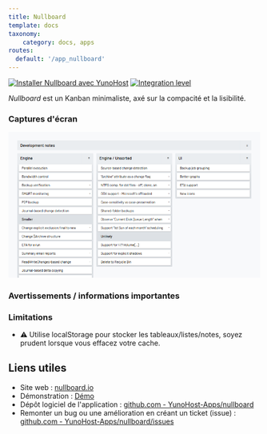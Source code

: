 ```yaml
---
title: Nullboard
template: docs
taxonomy:
    category: docs, apps
routes:
  default: '/app_nullboard'
---
```


[![Installer Nullboard avec YunoHost](https://install-app.yunohost.org/install-with-yunohost.svg)](https://install-app.yunohost.org/?app=nullboard) [![Integration level](https://dash.yunohost.org/integration/nullboard.svg)](https://dash.yunohost.org/appci/app/nullboard)

*Nullboard* est un Kanban minimaliste, axé sur la compacité et la lisibilité.

### Captures d'écran

![Capture d'écran de Nullboard](https://github.com/YunoHost-Apps/nullboard_ynh/blob/master/doc/screenshots/screenshot.png)

### Avertissements / informations importantes

### Limitations

* :warning: Utilise localStorage pour stocker les tableaux/listes/notes, soyez prudent lorsque vous effacez votre cache.

## Liens utiles

+ Site web : [nullboard.io](https://nullboard.io/)
+ Démonstration : [Démo](https://nullboard.io/preview)
+ Dépôt logiciel de l'application : [github.com - YunoHost-Apps/nullboard](https://github.com/YunoHost-Apps/nullboard_ynh)
+ Remonter un bug ou une amélioration en créant un ticket (issue) : [github.com - YunoHost-Apps/nullboard/issues](https://github.com/YunoHost-Apps/nullboard_ynh/issues)
